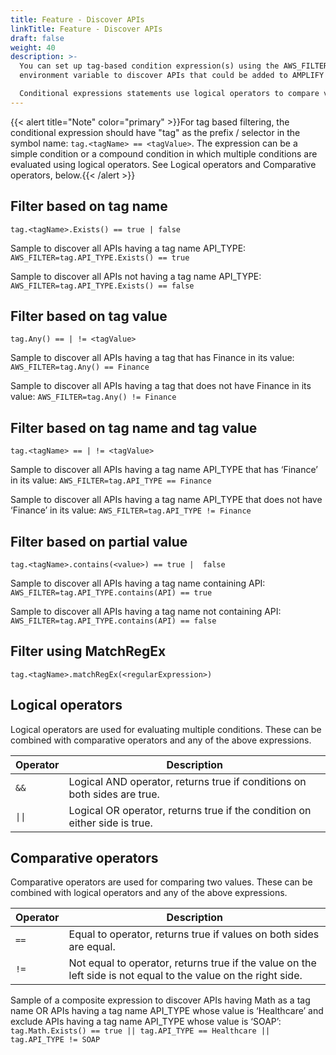 ```yaml
---
title: Feature - Discover APIs
linkTitle: Feature - Discover APIs
draft: false
weight: 40
description: >-
  You can set up tag-based condition expression(s) using the AWS_FILTER
  environment variable to discover APIs that could be added to AMPLIFY Central.

  Conditional expressions statements use logical operators to compare values. This section provides sample syntax for defining expressions.
---
```


{{< alert title="Note" color="primary" >}}For tag based filtering, the conditional expression should have "tag" as the prefix / selector in the symbol name:  `tag.<tagName> == <tagValue>`. The expression can be a simple condition or a compound condition in which multiple conditions are evaluated using logical operators. See Logical operators and Comparative operators, below.{{< /alert >}}

## Filter based on tag name

```
tag.<tagName>.Exists() == true | false
```

Sample to discover all APIs having a tag name API_TYPE: `AWS_FILTER=tag.API_TYPE.Exists() == true`

Sample to discover all APIs not having a tag name API_TYPE: `AWS_FILTER=tag.API_TYPE.Exists() == false`

## Filter based on tag value

```
tag.Any() == | != <tagValue>
```

Sample to discover all APIs having a tag that has Finance in its value: `AWS_FILTER=tag.Any() == Finance`

Sample to discover all APIs having a tag that does not have Finance in its value: `AWS_FILTER=tag.Any() != Finance`

## Filter based on tag name and tag value

```
tag.<tagName> == | != <tagValue>
```

Sample to discover all APIs having a tag name API_TYPE that has ‘Finance’ in its value: `AWS_FILTER=tag.API_TYPE == Finance`

Sample to discover all APIs having a tag name API_TYPE that does not have ‘Finance’ in its value: `AWS_FILTER=tag.API_TYPE != Finance`

## Filter based on partial value

```
tag.<tagName>.contains(<value>) == true |  false
```

Sample to discover all APIs having a tag name containing API: `AWS_FILTER=tag.API_TYPE.contains(API) == true`

Sample to discover all APIs having a tag name not containing API: `AWS_FILTER=tag.API_TYPE.contains(API) == false`

## Filter using MatchRegEx

```
tag.<tagName>.matchRegEx(<regularExpression>)
```

## Logical operators

Logical operators are used for evaluating multiple conditions. These can be combined with comparative operators and any of the above expressions.

| Operator | Description                                                                |
|----------|----------------------------------------------------------------------------|
| `&&`       | Logical AND operator, returns true if conditions on both sides are true.   |
| `\|\|`      | Logical OR operator, returns true if the condition on either side is true. |

## Comparative operators

Comparative operators are used for comparing two values. These can be combined with logical operators and any of the above expressions.

| Operator | Description                                                                                                    |
|----------|----------------------------------------------------------------------------------------------------------------|
| `==`       | Equal to operator, returns true if values on both sides are equal.                                             |
| `!=`       | Not equal to operator, returns true if the value on the left side is not equal to the value on the right side. |

Sample of a composite expression to discover APIs having Math as a tag name OR APIs having a tag name API_TYPE whose value is ‘Healthcare’ and exclude APIs having a tag name API_TYPE whose value is ‘SOAP’: `tag.Math.Exists() == true || tag.API_TYPE == Healthcare || tag.API_TYPE != SOAP`
